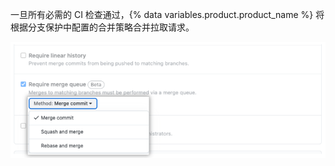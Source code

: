 一旦所有必需的 CI 检查通过，{% data variables.product.product_name %} 将根据分支保护中配置的合并策略合并拉取请求。

![合并队列合并方法](/assets/images/help/pull_requests/merge-queue-merging-method.png)